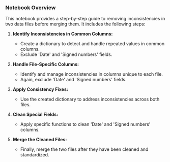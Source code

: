 ### Notebook Overview

This notebook provides a step-by-step guide to removing inconsistencies in two data files before merging them. It includes the following steps:

1. **Identify Inconsistencies in Common Columns:** 
   - Create a dictionary to detect and handle repeated values in common columns.
   - Exclude 'Date' and 'Signed numbers' fields.

2. **Handle File-Specific Columns:** 
   - Identify and manage inconsistencies in columns unique to each file.
   - Again, exclude 'Date' and 'Signed numbers' fields.

3. **Apply Consistency Fixes:** 
   - Use the created dictionary to address inconsistencies across both files.

4. **Clean Special Fields:** 
   - Apply specific functions to clean 'Date' and 'Signed numbers' columns.

5. **Merge the Cleaned Files:** 
   - Finally, merge the two files after they have been cleaned and standardized.
